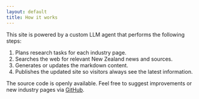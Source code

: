 ```yaml
---
layout: default
title: How it works
---
```


This site is powered by a custom LLM agent that performs the following steps:

1. Plans research tasks for each industry page.
2. Searches the web for relevant New Zealand news and sources.
3. Generates or updates the markdown content.
4. Publishes the updated site so visitors always see the latest information.

The source code is openly available. Feel free to suggest improvements or new industry pages via [GitHub](https://github.com/ElementX-AI/living-whitepaper).

